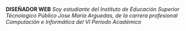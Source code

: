 __DISEÑADOR WEB__
*Soy estudiante del Instituto de Educación Superior Técnologico Público Jose Maria Arguedas, de la carrera profesional Computación e Informática del VI Periodo Académico*
